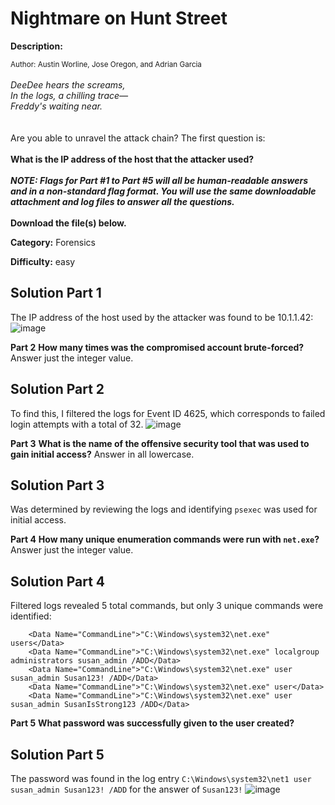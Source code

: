 # Nightmare on Hunt Street

**Description:**

<small>Author: Austin Worline, Jose Oregon, and Adrian Garcia</small><br><br><i> DeeDee hears the screams,<br> In the logs, a chilling trace—<br> Freddy's waiting near.<br> </i> <br><br> Are you able to unravel the attack chain? The first question is:<br><br> <b>What is the IP address of the host that the attacker used?</b> <br><br> <i><b>NOTE: Flags for Part #1 to Part #5 will all be human-readable answers and in a non-standard flag format. You will use the same downloadable attachment and log files to answer all the questions.</i></b> <br><br> <b>Download the file(s) below.</b>

**Category:** Forensics

**Difficulty:** easy

## Solution Part 1

The IP address of the host used by the attacker was found to be 10.1.1.42:  
![image](https://github.com/user-attachments/assets/eee3375f-8260-4f9e-b9db-e001b1cc45a8)


**Part 2**
<b>How many times was the compromised account brute-forced?</b> Answer just the integer value. 

## Solution Part 2 

To find this, I filtered the logs for Event ID 4625, which corresponds to failed login attempts with a total of 32.
![image](https://github.com/user-attachments/assets/2c28bee8-9398-4e4a-8e2f-31c46b9e9cd3)

**Part 3**
<b>What is the name of the offensive security tool that was used to gain initial access?</b> Answer in all lowercase. 

## Solution Part 3
Was determined by reviewing the logs and identifying `psexec` was used for initial access.

**Part 4**
<b>How many unique enumeration commands were run with <code>net.exe</code>?</b> Answer just the integer value.

## Solution Part 4

Filtered logs revealed 5 total commands, but only 3 unique commands were identified:
```
    <Data Name="CommandLine">"C:\Windows\system32\net.exe" users</Data>	
    <Data Name="CommandLine">"C:\Windows\system32\net.exe" localgroup administrators susan_admin /ADD</Data>
    <Data Name="CommandLine">"C:\Windows\system32\net.exe" user susan_admin Susan123! /ADD</Data>
    <Data Name="CommandLine">"C:\Windows\system32\net.exe" user</Data>
    <Data Name="CommandLine">"C:\Windows\system32\net.exe" user susan_admin SusanIsStrong123 /ADD</Data>
```

**Part 5**
<b>What password was successfully given to the user created?</b>

## Solution Part 5
The password was found in the log entry `C:\Windows\system32\net1 user susan_admin Susan123! /ADD` for the answer of `Susan123!`
![image](https://github.com/user-attachments/assets/df29982f-3944-4714-ae94-a02c72e4c273)
